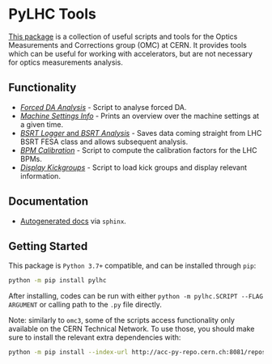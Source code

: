 # PyLHC Tools

[This package][repo] is a collection of useful scripts and tools for the Optics Measurements and Corrections group (OMC) at CERN.
It provides tools which can be useful for working with accelerators, but are not necessary for optics measurements analysis.

## Functionality

- [*Forced DA Analysis*](forced_da.md) - Script to analyse forced DA.
- [*Machine Settings Info*](machine_settings_info.md) - Prints an overview over the machine settings at a given time.
- [*BSRT Logger* and *BSRT Analysis*](bsrt.md) - Saves data coming straight from LHC BSRT FESA class and allows subsequent analysis.
- [*BPM Calibration*](bpm_calibration.md) - Script to compute the calibration factors for the LHC BPMs.
- [*Display Kickgroups*](kickgroups.md) - Script to load kick groups and display relevant information.

## Documentation

- [Autogenerated docs][documentation] via ``sphinx``.

## Getting Started

This  package is `Python 3.7+` compatible, and can be installed through `pip`:

```bash
python -m pip install pylhc
```

After installing, codes can be run with either `python -m pylhc.SCRIPT --FLAG ARGUMENT` or calling path to the `.py` file directly.

Note: similarly to `omc3`, some of the scripts access functionality only available on the CERN Technical Network.
To use those, you should make sure to install the relevant extra dependencies with:
```bash
python -m pip install --index-url http://acc-py-repo.cern.ch:8081/repository/vr-py-releases/simple --trusted-host acc-py-repo.cern.ch "pylhc[cern]"`.
```

[repo]: https://github.com/pylhc/PyLHC
[documentation]: https://pylhc.github.io/PyLHC/
